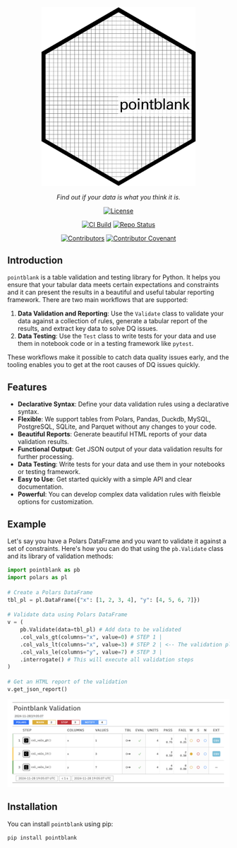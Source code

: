 <div align="center">

<img src="images/pointblank_hex_logo.png" alt="Pointblank logo" width="350px"/>

_Find out if your data is what you think it is._

[![License](https://img.shields.io/github/license/rich-iannone/pointblank)](https://img.shields.io/github/license/rich-iannone/great-tables)

[![CI Build](https://github.com/rich-iannone/pointblank/workflows/CI%20Tests/badge.svg?branch=main)](https://github.com/rich-iannone/pointblank/actions?query=workflow%3A%22CI+Tests%22+branch%3Amain)
[![Repo Status](https://www.repostatus.org/badges/latest/active.svg)](https://www.repostatus.org/#active)

[![Contributors](https://img.shields.io/github/contributors/rich-iannone/pointblank)](https://github.com/rich-iannone/pointblank/graphs/contributors)
[![Contributor Covenant](https://img.shields.io/badge/Contributor%20Covenant-v2.1%20adopted-ff69b4.svg)](https://www.contributor-covenant.org/version/2/1/code_of_conduct.html)

</div>

## Introduction

`pointblank` is a table validation and testing library for Python. It helps you ensure that your tabular data meets certain expectations and constraints and it can present the results in a beautiful and useful tabular reporting framework. There are two main workflows that are supported:

1. **Data Validation and Reporting**: Use the `Validate` class to validate your data against a collection of rules, generate a tabular report of the results, and extract key data to solve DQ issues.
2. **Data Testing**: Use the `Test` class to write tests for your data and use them in notebook code or in a testing framework like `pytest`.

These workflows make it possible to catch data quality issues early, and the tooling enables you to get at the root causes of DQ issues quickly.

## Features

- **Declarative Syntax**: Define your data validation rules using a declarative syntax.
- **Flexible**: We support tables from Polars, Pandas, Duckdb, MySQL, PostgreSQL, SQLite, and Parquet without any changes to your code.
- **Beautiful Reports**: Generate beautiful HTML reports of your data validation results.
- **Functional Output**: Get JSON output of your data validation results for further processing.
- **Data Testing**: Write tests for your data and use them in your notebooks or testing framework.
- **Easy to Use**: Get started quickly with a simple API and clear documentation.
- **Powerful**: You can develop complex data validation rules with fleixble options for customization.

## Example

Let's say you have a Polars DataFrame and you want to validate it against a set of constraints. Here's how you can do that using the `pb.Validate` class and its library of validation methods:

```python
import pointblank as pb
import polars as pl

# Create a Polars DataFrame
tbl_pl = pl.DataFrame({"x": [1, 2, 3, 4], "y": [4, 5, 6, 7]})

# Validate data using Polars DataFrame
v = (
    pb.Validate(data=tbl_pl) # Add data to be validated
    .col_vals_gt(columns="x", value=0) # STEP 1 |
    .col_vals_lt(columns="x", value=3) # STEP 2 | <-- The validation plan
    .col_vals_le(columns="y", value=7) # STEP 3 |
    .interrogate() # This will execute all validation steps
)

# Get an HTML report of the validation
v.get_json_report()
```

<img src="images/pointblank-validation-html-report.png" alt="Validation Report">

## Installation

You can install `pointblank` using pip:

```bash
pip install pointblank
```
